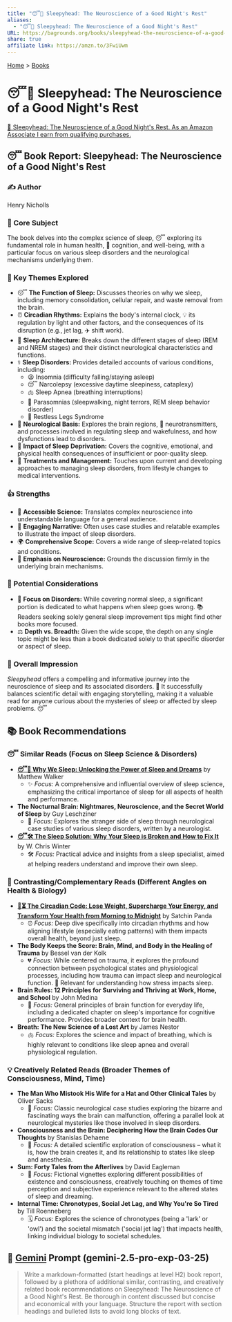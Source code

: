 ```yaml
---
title: "😴🧠 Sleepyhead: The Neuroscience of a Good Night's Rest"
aliases:
  - "😴🧠 Sleepyhead: The Neuroscience of a Good Night's Rest"
URL: https://bagrounds.org/books/sleepyhead-the-neuroscience-of-a-good-nights-rest
share: true
affiliate link: https://amzn.to/3FwiUwm
---
```

[Home](../index.md) > [Books](./index.md)  
# 😴🧠 Sleepyhead: The Neuroscience of a Good Night's Rest  
[🛒 Sleepyhead: The Neuroscience of a Good Night's Rest. As an Amazon Associate I earn from qualifying purchases.](https://amzn.to/3FwiUwm)  
  
## 😴 Book Report: Sleepyhead: The Neuroscience of a Good Night's Rest  
  
### ✍️ Author  
Henry Nicholls  
  
### 🧠 Core Subject  
The book delves into the complex science of sleep, 😴 exploring its fundamental role in human health, 🧠 cognition, and well-being, with a particular focus on various sleep disorders and the neurological mechanisms underlying them.  
  
### 🔑 Key Themes Explored  
* 😴 **The Function of Sleep:** Discusses theories on why we sleep, including memory consolidation, cellular repair, and waste removal from the brain.  
* ⏰ **Circadian Rhythms:** Explains the body's internal clock, 💡 its regulation by light and other factors, and the consequences of its disruption (e.g., jet lag, ✈️ shift work).  
* 🛌 **Sleep Architecture:** Breaks down the different stages of sleep (REM and NREM stages) and their distinct neurological characteristics and functions.  
* ⚕️ **Sleep Disorders:** Provides detailed accounts of various conditions, including:  
    * 😫 Insomnia (difficulty falling/staying asleep)  
    * 😴 Narcolepsy (excessive daytime sleepiness, cataplexy)  
    * 🫁 Sleep Apnea (breathing interruptions)  
    * 👻 Parasomnias (sleepwalking, night terrors, REM sleep behavior disorder)  
    * 🦵 Restless Legs Syndrome  
* 🧠 **Neurological Basis:** Explores the brain regions, 🧪 neurotransmitters, and processes involved in regulating sleep and wakefulness, and how dysfunctions lead to disorders.  
* 🤕 **Impact of Sleep Deprivation:** Covers the cognitive, emotional, and physical health consequences of insufficient or poor-quality sleep.  
* 💊 **Treatments and Management:** Touches upon current and developing approaches to managing sleep disorders, from lifestyle changes to medical interventions.  
  
### 👍 Strengths  
* 🔬 **Accessible Science:** Translates complex neuroscience into understandable language for a general audience.  
* 📖 **Engaging Narrative:** Often uses case studies and relatable examples to illustrate the impact of sleep disorders.  
* 🌍 **Comprehensive Scope:** Covers a wide range of sleep-related topics and conditions.  
* 🧠 **Emphasis on Neuroscience:** Grounds the discussion firmly in the underlying brain mechanisms.  
  
### 🤔 Potential Considerations  
* 🛌 **Focus on Disorders:** While covering normal sleep, a significant portion is dedicated to what happens when sleep goes wrong. 📚 Readers seeking solely general sleep improvement tips might find other books more focused.  
* ⚖️ **Depth vs. Breadth:** Given the wide scope, the depth on any single topic might be less than a book dedicated solely to that specific disorder or aspect of sleep.  
  
### 🌟 Overall Impression  
*Sleepyhead* offers a compelling and informative journey into the neuroscience of sleep and its associated disorders. 🧠 It successfully balances scientific detail with engaging storytelling, making it a valuable read for anyone curious about the mysteries of sleep or affected by sleep problems. 😴  
  
## 📚 Book Recommendations  
  
### 😴 Similar Reads (Focus on Sleep Science & Disorders)  
* **[😴💭 Why We Sleep: Unlocking the Power of Sleep and Dreams](./why-we-sleep-unlocking-the-power-of-sleep-and-dreams.md)** by Matthew Walker  
    * ✨ *Focus:* A comprehensive and influential overview of sleep science, emphasizing the critical importance of sleep for all aspects of health and performance.  
* **The Nocturnal Brain: Nightmares, Neuroscience, and the Secret World of Sleep** by Guy Leschziner  
    * 👻 *Focus:* Explores the stranger side of sleep through neurological case studies of various sleep disorders, written by a neurologist.  
* **[😴🛠️ The Sleep Solution: Why Your Sleep is Broken and How to Fix It](./the-sleep-solution-why-your-sleep-is-broken-and-how-to-fix-it.md)** by W. Chris Winter  
    * 🛠️ *Focus:* Practical advice and insights from a sleep specialist, aimed at helping readers understand and improve their own sleep.  
  
### 🧬 Contrasting/Complementary Reads (Different Angles on Health & Biology)  
* **[🌄⏳ The Circadian Code: Lose Weight, Supercharge Your Energy, and Transform Your Health from Morning to Midnight](./the-circadian-code.md)** by Satchin Panda  
    * ⏰ *Focus:* Deep dive specifically into circadian rhythms and how aligning lifestyle (especially eating patterns) with them impacts overall health, beyond just sleep.  
* **The Body Keeps the Score: Brain, Mind, and Body in the Healing of Trauma** by Bessel van der Kolk  
    * 💔 *Focus:* While centered on trauma, it explores the profound connection between psychological states and physiological processes, including how trauma can impact sleep and neurological function. 🤕 Relevant for understanding how stress impacts sleep.  
* **Brain Rules: 12 Principles for Surviving and Thriving at Work, Home, and School** by John Medina  
    * 🧠 *Focus:* General principles of brain function for everyday life, including a dedicated chapter on sleep's importance for cognitive performance. Provides broader context for brain health.  
* **Breath: The New Science of a Lost Art** by James Nestor  
    * 🫁 *Focus:* Explores the science and impact of breathing, which is highly relevant to conditions like sleep apnea and overall physiological regulation.  
  
### 💡 Creatively Related Reads (Broader Themes of Consciousness, Mind, Time)  
* **The Man Who Mistook His Wife for a Hat and Other Clinical Tales** by Oliver Sacks  
    * 🤔 *Focus:* Classic neurological case studies exploring the bizarre and fascinating ways the brain can malfunction, offering a parallel look at neurological mysteries like those involved in sleep disorders.  
* **Consciousness and the Brain: Deciphering How the Brain Codes Our Thoughts** by Stanislas Dehaene  
    * 🤯 *Focus:* A detailed scientific exploration of consciousness – what it is, how the brain creates it, and its relationship to states like sleep and anesthesia.  
* **Sum: Forty Tales from the Afterlives** by David Eagleman  
    * 🌌 *Focus:* Fictional vignettes exploring different possibilities of existence and consciousness, creatively touching on themes of time perception and subjective experience relevant to the altered states of sleep and dreaming.  
* **Internal Time: Chronotypes, Social Jet Lag, and Why You're So Tired** by Till Roenneberg  
    * 🗓️ *Focus:* Explores the science of chronotypes (being a 'lark' or 'owl') and the societal mismatch ('social jet lag') that impacts health, linking individual biology to societal schedules.  
  
## 💬 [Gemini](../software/gemini.md) Prompt (gemini-2.5-pro-exp-03-25)  
> Write a markdown-formatted (start headings at level H2) book report, followed by a plethora of additional similar, contrasting, and creatively related book recommendations on Sleepyhead: The Neuroscience of a Good Night's Rest. Be thorough in content discussed but concise and economical with your language. Structure the report with section headings and bulleted lists to avoid long blocks of text.